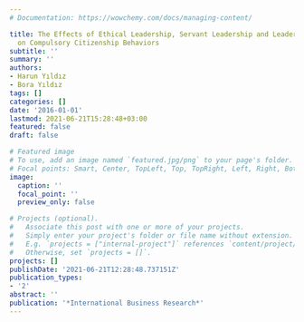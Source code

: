 ```yaml
---
# Documentation: https://wowchemy.com/docs/managing-content/

title: The Effects of Ethical Leadership, Servant Leadership and Leader-Member Exchange
  on Compulsory Citizenship Behaviors
subtitle: ''
summary: ''
authors:
- Harun Yıldız
- Bora Yıldız
tags: []
categories: []
date: '2016-01-01'
lastmod: 2021-06-21T15:28:48+03:00
featured: false
draft: false

# Featured image
# To use, add an image named `featured.jpg/png` to your page's folder.
# Focal points: Smart, Center, TopLeft, Top, TopRight, Left, Right, BottomLeft, Bottom, BottomRight.
image:
  caption: ''
  focal_point: ''
  preview_only: false

# Projects (optional).
#   Associate this post with one or more of your projects.
#   Simply enter your project's folder or file name without extension.
#   E.g. `projects = ["internal-project"]` references `content/project/deep-learning/index.md`.
#   Otherwise, set `projects = []`.
projects: []
publishDate: '2021-06-21T12:28:48.737151Z'
publication_types:
- '2'
abstract: ''
publication: '*International Business Research*'
---
```

